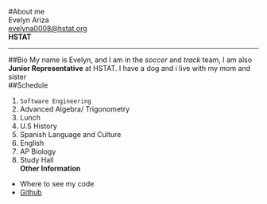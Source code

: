#About me  
Evelyn Ariza  
evelyna0008@hstat.org  
**HSTAT**  
***
##Bio
My name is Evelyn, and I am in the _soccer_ and _track_ team, I am also **Junior Representative** at HSTAT. I have a dog and i live with my mom and sister  
##Schedule  
1. `Software Engineering`  
2. Advanced Algebra/ Trigonometry  
3. Lunch  
4. U.S History
5. Spanish Language and Culture
6. English
7. AP Biology
8. Study Hall  
**Other Information**
  * Where to see my code  
   * [Github](https://github.com/evelyna0008/)
